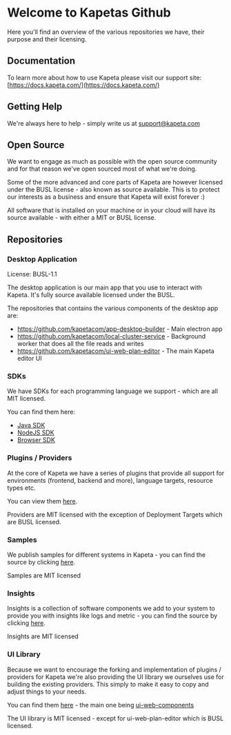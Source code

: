 # Welcome to Kapetas Github

Here you'll find an overview of the various repositories we have, their purpose and their licensing. 

## Documentation

To learn more about how to use Kapeta please visit our support site: 
[https://docs.kapeta.com/](https://docs.kapeta.com/)

## Getting Help

We're always here to help - simply write us at support@kapeta.com

## Open Source

We want to engage as much as possible with the open source community and for that reason we've open sourced most of what we're doing. 

Some of the more advanced and core parts of Kapeta are however licensed under the BUSL license - also known as source available. This is to protect our interests as a business and 
ensure that Kapeta will exist forever :) 

All software that is installed on your machine or in your cloud will have its source available - with either a MIT or BUSL license.

## Repositories

### Desktop Application
License: BUSL-1.1

The desktop application is our main app that you use to interact with Kapeta. It's fully source available licensed under the BUSL.

The repositories that contains the various components of the desktop app are: 
- https://github.com/kapetacom/app-desktop-builder - Main electron app
- https://github.com/kapetacom/local-cluster-service - Background worker that does all the file reads and writes
- https://github.com/kapetacom/ui-web-plan-editor - The main Kapeta editor UI

### SDKs
We have SDKs for each programming language we support - which are all MIT licensed. 

You can find them here: 
- [Java SDK](https://github.com/search?q=topic%3Ajava-spring-sdk+org%3Akapetacom&type=Repositories)
- [NodeJS SDK](https://github.com/search?q=topic%3Anodejs-sdk+org%3Akapetacom&type=Repositories)
- [Browser SDK](https://github.com/search?q=topic%3Abrowser-sdk+org%3Akapetacom&type=Repositories)

### Plugins / Providers
At the core of Kapeta we have a series of plugins that provide all support for environments (frontend, backend and more), language targets, resource types etc. 

You can view them [here](https://github.com/search?q=topic%3Aproviders+org%3Akapetacom&type=Repositories).

Providers are MIT licensed with the exception of Deployment Targets which are BUSL licensed.

### Samples
We publish samples for different systems in Kapeta - you can find the source by clicking [here](https://github.com/search?q=topic%3Asamples+org%3Akapetacom&type=Repositories). 

Samples are MIT licensed

### Insights

Insights is a collection of software components we add to your system to provide you with insights like logs and metric - you can find the source by clicking [here](https://github.com/search?q=topic%3Ainsights+org%3Akapetacom&type=Repositories). 

Insights are MIT licensed


### UI Library
Because we want to encourage the forking and implementation of plugins / providers for Kapeta we're also providing the UI library we ourselves use for building the existing 
providers. This simply to make it easy to copy and adjust things to your needs. 

You can find them [here](https://github.com/search?q=topic%3Aui-library+org%3Akapetacom&type=Repositories) - the main one being [ui-web-components](https://github.com/kapetacom/ui-web-components)

The UI library is MIT licensed - except for ui-web-plan-editor which is BUSL licensed.
